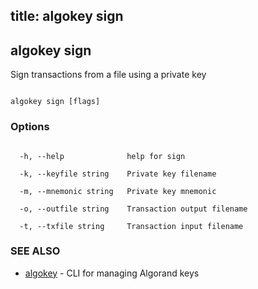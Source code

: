 title: algokey sign
---
## algokey sign



Sign transactions from a file using a private key



```

algokey sign [flags]

```



### Options



```

  -h, --help              help for sign

  -k, --keyfile string    Private key filename

  -m, --mnemonic string   Private key mnemonic

  -o, --outfile string    Transaction output filename

  -t, --txfile string     Transaction input filename

```



### SEE ALSO



* [algokey](../../algokey/algokey/)	 - CLI for managing Algorand keys



